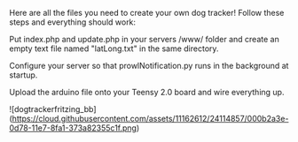 Here are all the files you need to create your own dog tracker!
Follow these steps and everything should work:

Put index.php and update.php in your servers /www/ folder and create an empty text file named "latLong.txt" in the same directory.

Configure your server so that prowlNotification.py runs in the background at startup.

Upload the arduino file onto your Teensy 2.0 board and wire everything up.

![dogtrackerfritzing_bb]
(https://cloud.githubusercontent.com/assets/11162612/24114857/000b2a3e-0d78-11e7-8fa1-373a82355c1f.png)
